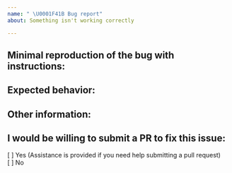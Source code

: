 ```yaml
---
name: " \U0001F41B Bug report"
about: Something isn't working correctly

---
```


<!--

* Please fill out this template with all the relevant information so we can
  understand what's going on and fix the issue. We appreciate bugs filed and PRs
  submitted!

* Please make sure that you are familiar with and follow the Code of Conduct for
  this project (found in the CODE_OF_CONDUCT.md file).

-->

## Minimal reproduction of the bug with instructions:

## Expected behavior:

## Other information:

## I would be willing to submit a PR to fix this issue:

[ ] Yes (Assistance is provided if you need help submitting a pull request)  
[ ] No

<!--

If you are willing to submit a PR but are a bit unsure, feel free to check out the [Contributors Guide](CONTRIBUTING.md) for useful tips and hints that help you get started.

-->
